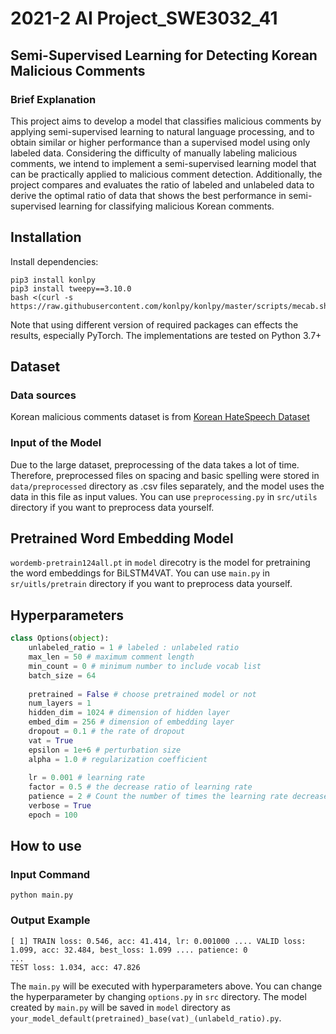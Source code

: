 # 2021-2 AI Project_SWE3032_41
  
## Semi-Supervised Learning for  Detecting Korean Malicious Comments 
  
### Brief Explanation
  
This project aims to develop a model that classifies malicious comments by applying semi-supervised learning to natural language processing, and to obtain similar or higher performance than a supervised model using only labeled data. Considering the difficulty of manually labeling malicious comments, we intend to implement a semi-supervised learning model that can be practically applied to malicious comment detection. Additionally, the project compares and evaluates the ratio of labeled and unlabeled data to derive the optimal ratio of data that shows the best performance in semi-supervised learning for classifying malicious Korean comments.
  
  
## Installation
  
Install dependencies:
  
```
pip3 install konlpy
pip3 install tweepy==3.10.0
bash <(curl -s https://raw.githubusercontent.com/konlpy/konlpy/master/scripts/mecab.sh)
```
  
Note that using different version of required packages can effects the results, especially PyTorch. The implementations are tested on Python 3.7+
  
  
## Dataset
  
### Data sources
  
Korean malicious comments dataset is from [Korean HateSpeech Dataset](https://github.com/kocohub/korean-hate-speech.git)
  
### Input of the Model
  
Due to the large dataset, preprocessing of the data takes a lot of time. Therefore, preprocessed files on spacing and basic spelling were stored in `data/preprocessed` directory as .csv files separately, and the model uses the data in this file as input values.  You can use `preprocessing.py` in `src/utils` directory if you want to preprocess data yourself.
  
  
## Pretrained Word Embedding Model
  
`wordemb-pretrain124all.pt` in `model` direcotry is the model for pretraining the word embeddings for BiLSTM4VAT.  You can use `main.py` in `sr/uitls/pretrain` directory if you want to preprocess data yourself.
  
  
## Hyperparameters
  
```python
class Options(object):
    unlabeled_ratio = 1 # labeled : unlabeled ratio
    max_len = 50 # maximum comment length
    min_count = 0 # minimum number to include vocab list
    batch_size = 64
    
    pretrained = False # choose pretrained model or not
    num_layers = 1 
    hidden_dim = 1024 # dimension of hidden layer
    embed_dim = 256 # dimension of embedding layer
    dropout = 0.1 # the rate of dropout
    vat = True
    epsilon = 1e+6 # perturbation size
    alpha = 1.0 # regularization coefficient
    
    lr = 0.001 # learning rate
    factor = 0.5 # the decrease ratio of learning rate
    patience = 2 # Count the number of times the learning rate decreases
    verbose = True
    epoch = 100
```
  
  
## How to use
  
### Input Command
  
```
python main.py
```
  
### Output Example
  
```
[ 1] TRAIN loss: 0.546, acc: 41.414, lr: 0.001000 .... VALID loss: 1.099, acc: 32.484, best_loss: 1.099 .... patience: 0
...  
TEST loss: 1.034, acc: 47.826
```
  
The `main.py` will be executed with hyperparameters above. You can change the hyperparameter by changing `options.py` in `src` directory.  The model created by `main.py` will be saved in `model` directory as `your_model_default(pretrained)_base(vat)_(unlabeld_ratio).py`.
